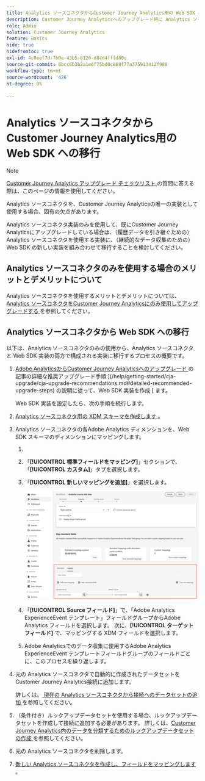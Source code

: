 ```yaml
---
title: Analytics ソースコネクタからCustomer Journey Analytics用の Web SDK への移行
description: Customer Journey Analyticsへのアップグレード時に Analytics ソースコネクタから Web SDK に移行する方法を説明します
role: Admin
solution: Customer Journey Analytics
feature: Basics
hide: true
hidefromtoc: true
exl-id: 4c0eef7d-7b0e-43b5-8126-d84d4fffd80c
source-git-commit: 8bcc6b3b2a1e6f75bd0c868f77a375913412f988
workflow-type: tm+mt
source-wordcount: '426'
ht-degree: 0%

---
```


# Analytics ソースコネクタからCustomer Journey Analytics用の Web SDK への移行

>[!NOTE]
> 
>[Customer Journey Analytics アップグレード チェックリスト ](https://gigazelle.github.io/cja-ttv/) の質問に答える際は、このページの情報を使用してください。

Analytics ソースコネクタを、Customer Journey Analyticsの唯一の実装として使用する場合、固有の欠点があります。

Analytics ソースコネクタ実装のみを使用して、既にCustomer Journey Analyticsにアップグレードしている場合は、（履歴データを引き継ぐための） Analytics ソースコネクタを使用する実装に、（継続的なデータ収集のための） Web SDK の新しい実装を組み合わせて移行することを検討してください。

## Analytics ソースコネクタのみを使用する場合のメリットとデメリットについて

Analytics ソースコネクタを使用するメリットとデメリットについては、[Analytics ソースコネクタをCustomer Journey Analyticsにのみ使用してアップグレードする ](/help/getting-started/cja-upgrade/cja-upgrade-source-connector-exclusively.md) を参照してください。

## Analytics ソースコネクタから Web SDK への移行

以下は、Analytics ソースコネクタのみの使用から、Analytics ソースコネクタと Web SDK 実装の両方で構成される実装に移行するプロセスの概要です。

1. [Adobe AnalyticsからCustomer Journey Analyticsへのアップグレード ](/help/getting-started/cja-upgrade/cja-upgrade-recommendations.md) の記事の詳細な推奨アップグレード手順 ](/help/getting-started/cja-upgrade/cja-upgrade-recommendations.md#detailed-recommended-upgrade-steps) の説明に従って、Web SDK 実装を作成 [ ます。

   Web SDK 実装を設定したら、次の手順を続行します。

1. [Analytics ソースコネクタ用の XDM スキーマを作成します ](/help/getting-started/cja-upgrade/cja-upgrade-source-connector-schema.md)。

1. Analytics ソースコネクタの各Adobe Analytics ディメンションを、Web SDK スキーマのディメンションにマッピングします。

   1. 
      <!-- how do you get here -->

   1. 「**[!UICONTROL 標準フィールドをマッピング]**」セクションで、「**[!UICONTROL カスタム]**」タブを選択します。

   1. 「**[!UICONTROL 新しいマッピングを追加]**」を選択します。

      ![ スキーマフィールドのマッピング ](assets/schema-mapping.png)

   1. 「**[!UICONTROL Source フィールド]**」で、「Adobe Analytics ExperienceEvent テンプレート」フィールドグループからAdobe Analytics フィールドを選択します。 次に、**[!UICONTROL ターゲットフィールド]** で、マッピングする XDM フィールドを選択します。

   1. Adobe Analyticsでのデータ収集に使用するAdobe Analytics ExperienceEvent テンプレートフィールドグループのフィールドごとに、このプロセスを繰り返します。

1. 元の Analytics ソースコネクタで自動的に作成されたデータセットをCustomer Journey Analytics接続に追加します。

   詳しくは、[ 現在の Analytics ソースコネクタから接続へのデータセットの追加 ](/help/getting-started/cja-upgrade/cja-upgrade-source-connector-dataset.md) を参照してください。

1. （条件付き）ルックアップデータセットを使用する場合、ルックアップデータセットを作成して接続に追加する必要があります。 詳しくは、[Customer Journey Analytics内のデータを分類するためのルックアップデータセットの作成 ](/help/getting-started/cja-upgrade/cja-upgrade-dataset-lookup.md) を参照してください。

1. 元の Analytics ソースコネクタを削除します。<!-- need to add steps somewhere about how to do this -->

1. [ 新しい Analytics ソースコネクタを作成し、フィールドをマッピングします ](/help/getting-started/cja-upgrade/cja-upgrade-source-connector.md)。
